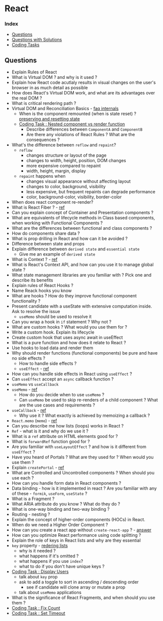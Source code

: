 # React

### Index

- [Questions](#questions)
- [Questions with Solutions](./solutions.md)
- [Coding Tasks](./coding-tasks/README.md)


## Questions <a id="questions"></a>

- Explain Rules of React
- What is Virtual DOM ? and why is it used ?
- Explain how React code acutlaly results in visual changes on the user's browser in as much detail as possible
- How does React's Virtual DOM work, and what are its advantages over the real DOM ?
- What is critical rendering path ?
- Virtual DOM and Reconciliation Basics - [faq internals](https://legacy.reactjs.org/docs/reconciliation.html)
  - When is the component remounted (when is state reset) ? [preserving and resetting state](https://react.dev/learn/preserving-and-resetting-state)
  - [Coding Task : Nested component vs render function](./coding-tasks/nested-component-vs-render-function/README.md)
    - Describe differences between `ComponentA` and `ComponentB`
    - Are there any violations of React Rules ? What are the consequences ? 
- What's the difference between `reflow` and `repaint`?
  - `reflow`
    - changes structure or layout of the page
    - changes to width, height, position, DOM changes
    - more expensive compared to repaint
    - width, height, margin, display
  - `repaint` happens when
    - changes visual appearance without affecting layout
    - changes to color, background, visibility
    - less expensive, but frequent repaints can degrade performance
    - color, background-color, visibility, border-color
- When does react component re-render?
- What is React Fiber ? - [ref](https://github.com/acdlite/react-fiber-architecture)
- Can you explain concept of Container and Presentation components ?
- What are equivalents of lifecycle methods in Class based components, when working with Functional Components ?
- What are the differences between functional and class components ?
- How do components share data ?
- What is prop drilling in React and how can it be avoided ?
- Difference between state and props
- Explain difference between `derived state` and `essential state`
  - Give me an example of `derived state` 
- What is Context ? - [ref](https://react.dev/learn/passing-data-deeply-with-context)
- What is React's Context API, and how can you use it to manage global state ?
- What state management libraries are you familiar with ? Pick one and describe its benefits
- Explain rules of React Hooks ?
- Name Reack hooks you know
- What are hooks ? How do they improve functional component functionality ?
- Present candidate with a useState with extensive computation inside. Ask to resolve the issue
  - `useMemo` should be used to resolve it
- Can you wrap a hook in `if` statement ? Why not ?
- What are custom hooks ? What would you use them for ?
- Write a custom hook. Explain its lifecycle
- Create custom hook that uses async await in useEffect 
- What is a pure function and how does it relate to React ?
- Use hooks to load data and render them
- Why should render functions (functional components) be pure and have no side effects ?
  - How to handle side effects ?
  - `useEffect` - [ref](https://react.dev/learn/synchronizing-with-effects)
- How can you handle side effects in React using `useEffect` ?
- Can `useEffect` accept an `async` callback function ?
- `useMemo` vs `useCallback`
- `useMemo` - [ref](https://react.dev/reference/react/useMemo)
  - How do you decide when to use `useMemo` ?
  - Can `useMemo` be used to skip re-renders of a child component ? What are the use cases and requirements ?
- `useCallback` - [ref](https://react.dev/reference/react/useCallback)
  - Why use it ? What exactly is achieved by memoizing a callback ?
- `React.memo` (`memo`) - [ref](https://react.dev/reference/react/memo) 
- Can you describe me how lists (loops) works in React ?
- `Ref` - what is it and why do we use it ?
- What is a `ref` attribute on HTML elements good for ?
- What is `forwardRef` function good for ?
- Are you familiar with `useLayoutEffect` ? and how is it different from `useEffect` ?
- Have you heard of Portals ? What are they used for ? When would you use them ?
- Explain `createPortal` - [ref](https://react.dev/reference/react-dom/createPortal)
- What are Controlled and Uncontrolled components ? When should you use each ?
- How can you handle form data in React components ?
- Data binding - how is it implemented in react ? Are you familiar with any of these - `formik`, `useForm`, `useState` ?
- What is a Fragment ?
- What ARIA attribute do you know ? What do they do ?
- What is one-way binding and two-way binding ?
- Routing - nesting ?
- Explain the concept of higher-order components (HOCs) in React.
- When do we need a Higher Order Component ?
- How can you create a react app without `create-react-app` ? - [answer](./solutions.md/#how-can-you-create-a-react-app-without-create-react-app-)
- How can you optimize React performance using code splitting ?
- Explain the role of keys in React lists and why are they essential
- `key` property - [redering lists](https://react.dev/learn/rendering-lists#keeping-list-items-in-order-with-key)
  - why is it needed ?
  - what happens if it's omitted ?
  - what happens if you use `index`?
  - what to do if you don't have unique keys ? 
- [Coding Task : Display Users](./coding-tasks/display-users/README.md)
  - talk about `key` prop
  - ask to add a toggle to sort in ascending / descending order
    - see if candidate will clone array or mutate a prop
  - talk about `useMemo` applications
- What is the significance of React Fragments, and when should you use them ?
- [Coding Task : Fix Count](./coding-tasks/fix-count/README.md)
- [Coding Task : Set Timeout](./coding-tasks/set-timeout/README.md)
